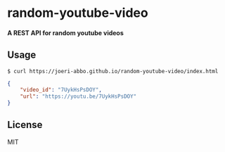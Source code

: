 # random-youtube-video

#### A REST API for random youtube videos

## Usage

```shell
$ curl https://joeri-abbo.github.io/random-youtube-video/index.html
```

```json
{
    "video_id": "7UykHsPsDOY",
    "url": "https://youtu.be/7UykHsPsDOY"
}
```

## License

MIT
